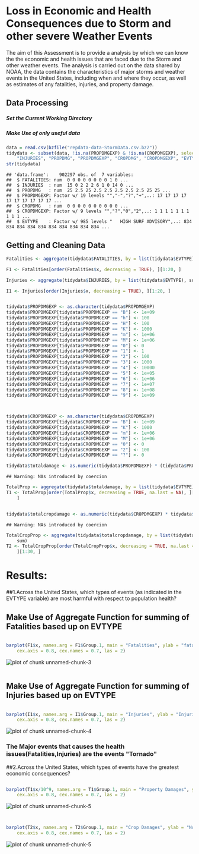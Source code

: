Loss in Economic and Health Consequences due to Storm and other severe Weather Events
========================================================

The aim of this Assessment is to provide a analysis by which we can know the the economic and health issues that are faced due to the Storm and other weather events. The analysis is carried out on the data shared by NOAA, the data contains the characteristics of major storms and weather events in the United States, including when and where they occur, as well as estimates of any fatalities, injuries, and property damage.

## Data Processing

##### Set the Current Working Directory
##### Make Use of only useful data




```r
data = read.csv(bzfile("repdata-data-StormData.csv.bz2"))
tidydata <- subset(data, !is.na(PROPDMGEXP) & !is.na(CROPDMGEXP), select = c("FATALITIES", 
    "INJURIES", "PROPDMG", "PROPDMGEXP", "CROPDMG", "CROPDMGEXP", "EVTYPE"))
str(tidydata)
```

```
## 'data.frame':	902297 obs. of  7 variables:
##  $ FATALITIES: num  0 0 0 0 0 0 0 0 1 0 ...
##  $ INJURIES  : num  15 0 2 2 2 6 1 0 14 0 ...
##  $ PROPDMG   : num  25 2.5 25 2.5 2.5 2.5 2.5 2.5 25 25 ...
##  $ PROPDMGEXP: Factor w/ 19 levels "","-","?","+",..: 17 17 17 17 17 17 17 17 17 17 ...
##  $ CROPDMG   : num  0 0 0 0 0 0 0 0 0 0 ...
##  $ CROPDMGEXP: Factor w/ 9 levels "","?","0","2",..: 1 1 1 1 1 1 1 1 1 1 ...
##  $ EVTYPE    : Factor w/ 985 levels "   HIGH SURF ADVISORY",..: 834 834 834 834 834 834 834 834 834 834 ...
```



## Getting and Cleaning Data 

```r
Fatalities <- aggregate(tidydata$FATALITIES, by = list(tidydata$EVTYPE), sum)

F1 <- Fatalities[order(Fatalities$x, decreasing = TRUE), ][1:20, ]

Injuries <- aggregate(tidydata$INJURIES, by = list(tidydata$EVTYPE), sum)

I1 <- Injuries[order(Injuries$x, decreasing = TRUE), ][1:20, ]


tidydata$PROPDMGEXP <- as.character(tidydata$PROPDMGEXP)
tidydata$PROPDMGEXP[tidydata$PROPDMGEXP == "B"] <- 1e+09
tidydata$PROPDMGEXP[tidydata$PROPDMGEXP == "h"] <- 100
tidydata$PROPDMGEXP[tidydata$PROPDMGEXP == "H"] <- 100
tidydata$PROPDMGEXP[tidydata$PROPDMGEXP == "K"] <- 1000
tidydata$PROPDMGEXP[tidydata$PROPDMGEXP == "m"] <- 1e+06
tidydata$PROPDMGEXP[tidydata$PROPDMGEXP == "M"] <- 1e+06
tidydata$PROPDMGEXP[tidydata$PROPDMGEXP == "0"] <- 0
tidydata$PROPDMGEXP[tidydata$PROPDMGEXP == "1"] <- 1
tidydata$PROPDMGEXP[tidydata$PROPDMGEXP == "2"] <- 100
tidydata$PROPDMGEXP[tidydata$PROPDMGEXP == "3"] <- 1000
tidydata$PROPDMGEXP[tidydata$PROPDMGEXP == "4"] <- 10000
tidydata$PROPDMGEXP[tidydata$PROPDMGEXP == "5"] <- 1e+05
tidydata$PROPDMGEXP[tidydata$PROPDMGEXP == "6"] <- 1e+06
tidydata$PROPDMGEXP[tidydata$PROPDMGEXP == "7"] <- 1e+07
tidydata$PROPDMGEXP[tidydata$PROPDMGEXP == "8"] <- 1e+08
tidydata$PROPDMGEXP[tidydata$PROPDMGEXP == "9"] <- 1e+09



tidydata$CROPDMGEXP <- as.character(tidydata$CROPDMGEXP)
tidydata$CROPDMGEXP[tidydata$CROPDMGEXP == "B"] <- 1e+09
tidydata$CROPDMGEXP[tidydata$CROPDMGEXP == "K"] <- 1000
tidydata$CROPDMGEXP[tidydata$CROPDMGEXP == "m"] <- 1e+06
tidydata$CROPDMGEXP[tidydata$CROPDMGEXP == "M"] <- 1e+06
tidydata$CROPDMGEXP[tidydata$CROPDMGEXP == "0"] <- 0
tidydata$CROPDMGEXP[tidydata$CROPDMGEXP == "2"] <- 100
tidydata$CROPDMGEXP[tidydata$CROPDMGEXP == "?"] <- 0

tidydata$totaldamage <- as.numeric(tidydata$PROPDMGEXP) * (tidydata$PROPDMG)
```

```
## Warning: NAs introduced by coercion
```

```r
TotalProp <- aggregate(tidydata$totaldamage, by = list(tidydata$EVTYPE), sum)
T1 <- TotalProp[order(TotalProp$x, decreasing = TRUE, na.last = NA), ][1:30, 
    ]


tidydata$totalcropdamage <- as.numeric(tidydata$CROPDMGEXP) * tidydata$CROPDMG
```

```
## Warning: NAs introduced by coercion
```

```r
TotalCropProp <- aggregate(tidydata$totalcropdamage, by = list(tidydata$EVTYPE), 
    sum)
T2 <- TotalCropProp[order(TotalCropProp$x, decreasing = TRUE, na.last = NA), 
    ][1:30, ]

```


# Results:

##1.Across the United States, which types of events (as indicated in the EVTYPE variable) are most harmful with respect to population health?

## Make Use of Aggregate Function for summing of Fatalities based up on EVTYPE 


```r

barplot(F1$x, names.arg = F1$Group.1, main = "Fatalities", ylab = "fatalities", 
    cex.axis = 0.8, cex.names = 0.7, las = 2)
```

![plot of chunk unnamed-chunk-3](figure/unnamed-chunk-3.png) 

```r

```


## Make Use of Aggregate Function for summing of Injuries based up on EVTYPE 


```r

barplot(I1$x, names.arg = I1$Group.1, main = "Injuries", ylab = "Injuries", 
    cex.axis = 0.8, cex.names = 0.7, las = 2)
```

![plot of chunk unnamed-chunk-4](figure/unnamed-chunk-4.png) 


### The Major events that causes the health issues(Fatalities,Injuries) are the events "Tornado"


##2.Across the United States, which types of events have the greatest economic consequences?



```r

barplot(T1$x/10^9, names.arg = T1$Group.1, main = "Property Damages", ylab = "Properties", 
    cex.axis = 0.8, cex.names = 0.7, las = 2)
```

![plot of chunk unnamed-chunk-5](figure/unnamed-chunk-51.png) 

```r


barplot(T2$x, names.arg = T2$Group.1, main = "Crop Damages", ylab = "No of Crops", 
    cex.axis = 0.8, cex.names = 0.7, las = 2)
```

![plot of chunk unnamed-chunk-5](figure/unnamed-chunk-52.png) 


